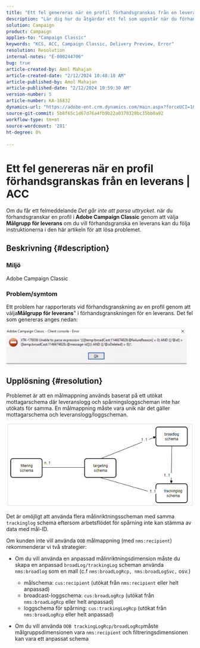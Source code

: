 ```yaml
---
title: "Ett fel genereras när en profil förhandsgranskas från en leverans | ACC"
description: "Lär dig hur du åtgärdar ett fel som uppstår när du förhandsgranskar en profil i Adobe Campaign Classic."
solution: Campaign
product: Campaign
applies-to: "Campaign Classic"
keywords: "KCS, ACC, Campaign Classic, Delivery Preview, Error"
resolution: Resolution
internal-notes: "E-000244706"
bug: true
article-created-by: Amol Mahajan
article-created-date: "2/12/2024 10:48:18 AM"
article-published-by: Amol Mahajan
article-published-date: "2/12/2024 10:59:30 AM"
version-number: 5
article-number: KA-16832
dynamics-url: "https://adobe-ent.crm.dynamics.com/main.aspx?forceUCI=1&pagetype=entityrecord&etn=knowledgearticle&id=75da0239-94c9-ee11-9079-6045bd006b4b"
source-git-commit: 5b8f65c1d67d76a4fb9b22a0370320bc35bb0a92
workflow-type: tm+mt
source-wordcount: '281'
ht-degree: 0%

---
```


# Ett fel genereras när en profil förhandsgranskas från en leverans | ACC


Om du får ett felmeddelande *Det går inte att parsa uttrycket.* när du förhandsgranskar en profil i <b>Adobe Campaign Classic</b> genom att välja <b>Målgrupp för leverans</b> om du vill förhandsgranska en leverans kan du följa instruktionerna i den här artikeln för att lösa problemet.

## Beskrivning {#description}


### <b>Miljö</b>

Adobe Campaign Classic



### <b>Problem/symtom</b>

Ett problem har rapporterats vid förhandsgranskning av en profil genom att välja<b>Målgrupp för leverans</b>&quot; i förhandsgranskningen för en leverans. Det fel som genereras anges nedan:

![](assets/___82da0239-94c9-ee11-9079-6045bd006b4b___.jpeg)




## Upplösning {#resolution}


Problemet är att en målmappning används baserat på ett utökat mottagarschema där leveranslogg och spårningsloggscheman inte har utökats för samma. En målmappning måste vara unik när det gäller mottagarschema och leveranslogg/loggscheman.

![](assets/3ec555a6-30d1-ec11-a7b5-0022480a8d10.png)

Det är omöjligt att använda flera målinriktningsscheman med samma `trackinglog` schema eftersom arbetsflödet för spårning inte kan stämma av data med mål-ID.

Om kunden inte vill använda `OOB` målmappning (med `nms:recipient`) rekommenderar vi två strategier:

- Om du vill använda en anpassad målinriktningsdimension måste du skapa en anpassad `broadLog/trackingLog` scheman använda `nms:broadlog` som en mall (c.f `nms:broadLogRcp, nms:broadLogSvc,` osv.)

   - målschema: `cus:recipient` (utökat från `nms:recipient` eller helt anpassad)
   - broadcast-loggschema: `cus:broadLogRcp` (utökat från `nms:broadLogRcp` eller helt anpassad)
   - loggschema för spårning: `cus:trackingLogRcp` (utökat från `nms:broadLogRcp` eller helt anpassad)
- Om du vill använda `OOB trackingLogRcp/broadLogRcp`måste målgruppsdimensionen vara `nms:recipient` och filtreringsdimensionen kan vara ett anpassat schema



